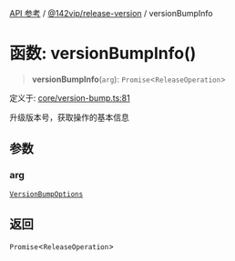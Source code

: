 [API 参考](../wiki/Home) / [@142vip/release-version](../wiki/@142vip.release-version) / versionBumpInfo

# 函数: versionBumpInfo()

> **versionBumpInfo**(`arg`): `Promise`<`ReleaseOperation`>

定义于: [core/version-bump.ts:81](https://github.com/142vip/core-x/blob/58a4aca72f73ebc92491a458c9b83754486dc296/packages/release-version/src/core/version-bump.ts#L81)

升级版本号，获取操作的基本信息

## 参数

### arg

[`VersionBumpOptions`](../wiki/@142vip.release-version.%E6%8E%A5%E5%8F%A3.VersionBumpOptions)

## 返回

`Promise`<`ReleaseOperation`>
